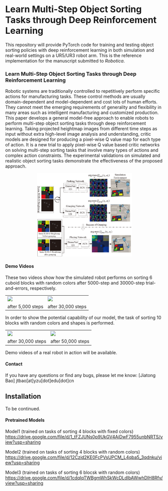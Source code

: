 # Learn Multi-Step Object Sorting Tasks through Deep Reinforcement Learning

This repository will provide PyTorch code for training and testing object sorting policies with deep reinforcement learning in both simulation and real-world settings on a UR5/UR3 robot arm. This is the reference implementation for the manuscript submitted to <i>Robotica</i>.

### Learn Multi-Step Object Sorting Tasks through Deep Reinforcement Learning

Robotic systems are traditionally controlled to repetitively perform specific actions for manufacturing tasks. These control methods are usually domain-dependent and model-dependent and cost lots of human efforts. They cannot meet the emerging requirements of generality and flexibility in many areas such as intelligent manufacturing and customized production. This paper develops a general model-free approach to enable robots to perform multi-step object sorting tasks through deep reinforcement learning. Taking projected heightmap images from different time steps as input without extra high-level image analysis and understanding, critic models are designed for producing a pixel-wise Q value map for each type of action. It is a new trial to apply pixel-wise Q value based critic networks on solving multi-step sorting tasks that involve many types of actions and complex action constraints. The experimental validations on simulated and realistic object sorting tasks demonstrate the effectiveness of the proposed approach.

<!-- ![Method Overview](method.png?raw=true) -->
<div align="center"><img src="images/method.png" width="60%"/></div>

#### Demo Videos

These two videos show how the simulated robot performs on sorting 6 cuboid blocks with random colors after 5000-step and 30000-step trial-and-errors, respectively.
<table>
<tr>
<td><img src="images/sort_six_blocks_5000.gif"></td>
<td><img src="images/sort_six_blocks_30000.gif"></td>
</tr>
<tr>
<td align="center">after 5,000 steps</td>
<td align="center">after 30,000 steps</td>
</tr>
</table>

In order to show the potential capability of our model, the task of sorting 10 blocks with random colors and shapes is performed.
<table>
<tr>
<td><img src="images/sort_ten_blocks_30000.gif"></td>
<td><img src="images/sort_ten_blocks_50000.gif"></td>
</tr>
<tr>
<td align="center">after 30,000 steps</td>
<td align="center">after 50,000 steps</td>
</tr>
</table>

Demo videos of a real robot in action will be available.

#### Contact
If you have any questions or find any bugs, please let me know: [Jiatong Bao] jtbao[at]yzu[dot]edu[dot]cn

## Installation
To be continued.

#### Pretrained Models
Model1 (trained on tasks of sorting 4 blocks with fixed colors)
https://drive.google.com/file/d/1_tFZJUNs0p9UkGV4AiDwF7955unbNRTS/view?usp=sharing

Model2 (trained on tasks of sorting 4 blocks with random colors)
https://drive.google.com/file/d/12Czid2KE0FcPVsUPCM_L4qba5_3qdnku/view?usp=sharing

Model3 (trained on tasks of sorting 6 blocsk with random colors)
https://drive.google.com/file/d/1cdqIqTWBgmWhSkWcDLdIbAWwhDlH8Rfv/view?usp=sharing